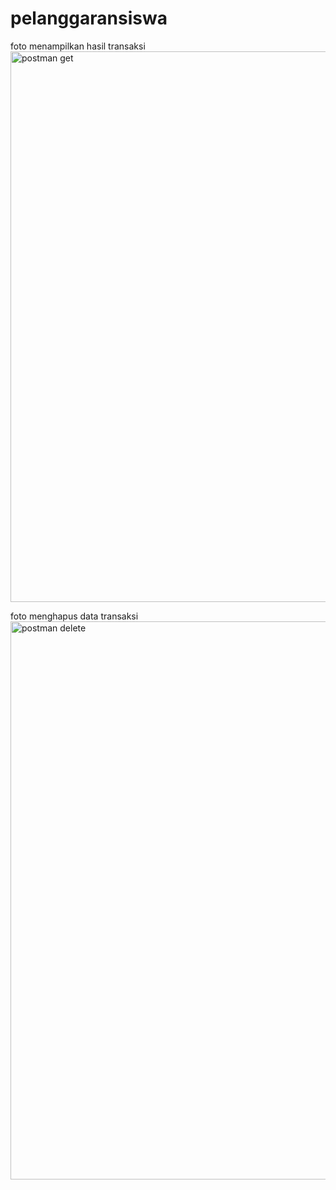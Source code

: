 # pelanggaransiswa

foto menampilkan hasil transaksi
<img width="881" alt="postman get" src="https://user-images.githubusercontent.com/110073406/215955761-c577457c-46ad-4689-95df-ff7e213454c8.png">

foto menghapus data transaksi
<img width="893" alt="postman delete" src="https://user-images.githubusercontent.com/110073406/215955801-794b62d0-0c29-43ab-924e-ff9916dbf8f5.png">
